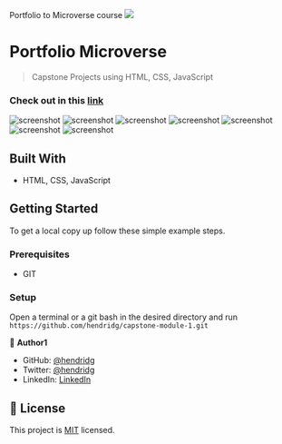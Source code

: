 Portfolio to Microverse course
![](https://img.shields.io/badge/Microverse-blueviolet)

# Portfolio Microverse

> Capstone Projects using HTML, CSS, JavaScript

### Check out in this [link](https://hendridg.github.io/portfolio-microverse/)

![screenshot](./assets/screenshots/screenshot_1.png)
![screenshot](./assets/screenshots/screenshot_2.png)
![screenshot](./assets/screenshots/screenshot_3.png)
![screenshot](./assets/screenshots/screenshot_4.png)
![screenshot](./assets/screenshots/screenshot_5.png)
![screenshot](./assets/screenshots/screenshot_6.png)
![screenshot](./assets/screenshots/screenshot_7.png)

## Built With

- HTML, CSS, JavaScript

## Getting Started

To get a local copy up follow these simple example steps.

### Prerequisites

- GIT

### Setup

Open a terminal or a git bash in the desired directory and run `https://github.com/hendridg/capstone-module-1.git`

👤 **Author1**

- GitHub: [@hendridg](https://github.com/hendridg)
- Twitter: [@hendridg](https://twitter.com/hendridg)
- LinkedIn: [LinkedIn](https://linkedin.com/in/hendridg)

## 📝 License

This project is [MIT](./MIT.md) licensed.
